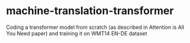 # machine-translation-transformer
Coding a transformer model from scratch (as described in Attention is All You Need paper) and training it on WMT14 EN-DE dataset
